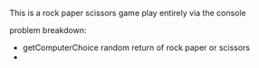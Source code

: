This is a rock paper scissors game play entirely via the console

problem breakdown:
- getComputerChoice random return of rock paper or scissors
- 